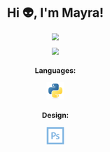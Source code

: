 <h1 align="center">Hi 👽, I'm Mayra!</h1>

<p align="center" height="150">
  <img src="https://github-readme-stats.vercel.app/api?username=mayyzenacs&theme=midnight-purple&hide_border=true&include_all_commits=true&count_private=true"/>
</p>
<p height="100cm" align="center">
<img src="https://github-readme-stats.vercel.app/api/top-langs/?username=mayyzenacs&theme=midnight-purple&hide_border=true&include_all_commits=true&count_private=true&layout=compact">
</p>



<h3 align="center">Languages:</h3>
<p align="center"> <a href="https://www.photoshop.com/en" target="_blank" rel="noreferrer"> 
    <img src="https://raw.githubusercontent.com/devicons/devicon/master/icons/python/python-original.svg" alt="python" width="40" height="40"/> </a> </p>

<h3 align="center">Design:</h3>
<p align="center" <a href="https://www.python.org" target="_blank" rel="noreferrer">
   <img src="https://raw.githubusercontent.com/devicons/devicon/master/icons/photoshop/photoshop-line.svg" alt="photoshop" width="40" height="40"/> </a>  
</p>
